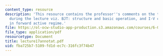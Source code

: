 ```yaml
---
content_type: resource
description: 'This resource contains the professor''s comments on the topics covered
  during the lecture viz. BJT: structure and basic operation, and I-V characteristics
  in forward active regime.'
file: https://ol-ocw-studio-app-production.s3.amazonaws.com/courses/6-012-microelectronic-devices-and-circuits-fall-2005/fba725b75109fd1dec7c316fc3f74b47_lecture17annotat.pdf
file_type: application/pdf
resourcetype: Document
title: lecture17annotat.pdf
uid: fba725b7-5109-fd1d-ec7c-316fc3f74b47
---
```

